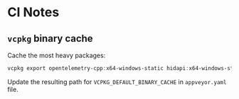 # CI Notes

## `vcpkg` binary cache

Cache the most heavy packages:

```PowerShell
vcpkg export opentelemetry-cpp:x64-windows-static hidapi:x64-windows-static protobuf:x64-windows-static protobuf:x64-windows curl:x64-windows-static curl:x64-windows abseil:x64-windows-static abseil:x64-windows openssl:x64-windows-static openssl:x64-windows --raw --output-dir=C:\tools\vcpkg\binary-cache
```

Update the resulting path for `VCPKG_DEFAULT_BINARY_CACHE` in `appveyor.yaml` file.
